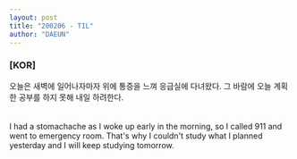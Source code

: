 ```yaml
---
layout: post
title: "200206 - TIL"
author: "DAEUN"
---
```


### [KOR]
오늘은 새벽에 일어나자마자 위에 통증을 느껴 응급실에 다녀왔다. 그 바람에 오늘 계획한 공부를 하지 못해 내일 하려한다.
<br><br><br>
I had a stomachache as I woke up early in the morning, so I called 911 and went to emergency room. That's why I couldn't study what I planned yesterday and I will keep studying tomorrow.